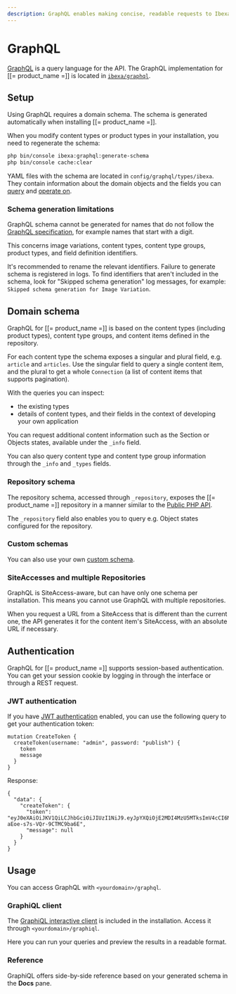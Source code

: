 ```yaml
---
description: GraphQL enables making concise, readable requests to Ibexa DXP APIs.
---
```


# GraphQL

[GraphQL](https://graphql.org/) is a query language for the API.
The GraphQL implementation for [[= product_name =]] is located in [`ibexa/graphql`](https://github.com/ibexa/graphql).

## Setup

Using GraphQL requires a domain schema.
The schema is generated automatically when installing [[= product_name =]].

When you modify content types or product types in your installation, you need to regenerate the schema:

``` bash
php bin/console ibexa:graphql:generate-schema
php bin/console cache:clear
```

YAML files with the schema are located in `config/graphql/types/ibexa`.
They contain information about the domain objects and the fields you can [query](graphql_queries.md) and [operate on](graphql_operations.md).

### Schema generation limitations

GraphQL schema cannot be generated for names that do not follow the [GraphQL specification](http://spec.graphql.org/June2018/#sec-Names), for example names that start with a digit.

This concerns image variations, content types, content type groups, product types, and field definition identifiers.

It's recommended to rename the relevant identifiers. Failure to generate schema is registered in logs.
To find identifiers that aren't included in the schema, look for "Skipped schema generation" log messages, for example:
`Skipped schema generation for Image Variation`.

## Domain schema

GraphQL for [[= product_name =]] is based on the content types (including product types), content type groups, and content items defined in the repository.

For each content type the schema exposes a singular and plural field, e.g. `article` and `articles`.
Use the singular field to query a single content item, and the plural to get a whole `Connection` (a list of content items that supports pagination).

With the queries you can inspect:

- the existing types
- details of content types, and their fields in the context of developing your own application

You can request additional content information such as the Section or Objects states, available under the `_info` field.

You can also query content type and content type group information through the `_info` and `_types` fields.

### Repository schema

The repository schema, accessed through `_repository`, exposes the [[= product_name =]] repository in a manner similar to the [Public PHP API](php_api.md).

The `_repository` field also enables you to query e.g. Object states configured for the repository.

### Custom schemas

You can also use your own [custom schema](graphql_customization.md#custom-schema).

### SiteAccesses and multiple Repositories

GraphQL is SiteAccess-aware, but can have only one schema per installation.
This means you cannot use GraphQL with multiple repositories.

When you request a URL from a SiteAccess that is different than the current one, the API generates it for the content item's SiteAccess, with an absolute URL if necessary.

## Authentication

GraphQL for [[= product_name =]] supports session-based authentication.
You can get your session cookie by logging in through the interface or through a REST request.

### JWT authentication

If you have [JWT authentication](development_security.md#jwt-authentication) enabled, you can use the following query to get your authentication token:

```
mutation CreateToken {
  createToken(username: "admin", password: "publish") {
    token
    message
  }
}
```

Response:

```
{
  "data": {
    "createToken": {
      "token": "eyJ0eXAiOiJKV1QiLCJhbGciOiJIUzI1NiJ9.eyJpYXQiOjE2MDI4MzU5MTksImV4cCI6MTYwMjgzOTUxOSwicm9sZXMiOlsiUk9MRV9VU0VSIl0sInVzZXJuYW1lIjoiYWRtaW4ifQ.QtDjPU6q68fdvgm6O_1-aEoe-s7s-VQr-9CTMC9ba6E",
      "message": null
    }
  }
}
```

## Usage

You can access GraphQL with `<yourdomain>/graphql`.

### GraphiQL client

The [GraphiQL interactive client](https://github.com/graphql/graphiql) is included in the installation.
Access it through `<yourdomain>/graphiql`.

Here you can run your queries and preview the results in a readable format.

### Reference

GraphiQL offers side-by-side reference based on your generated schema in the **Docs** pane.
